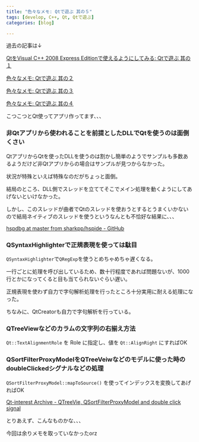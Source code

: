 ```yaml
---
title: "色々なメモ: Qtで遊ぶ 其の５"
tags: [develop, C++, Qt, Qtで遊ぶ]
categories: [blog]

---
```


過去の記事は↓

[QtをVisual C++ 2008 Express Editionで使えるようにしてみる: Qtで遊ぶ 其の１][1]

[色々なメモ: Qtで遊ぶ 其の２][2]

[色々なメモ: Qtで遊ぶ 其の３][3]

[色々なメモ: Qtで遊ぶ 其の４][4]

こつこつとQt使ってアプリ作ってます、、、

### 非Qtアプリから使われることを前提としたDLLでQtを使うのは面倒くさい

QtアプリからQtを使ったDLLを使うのは割かし簡単のようでサンプルも多数あるようだけど非Qtアプリからの場合はサンプルが見つからなかった。

状況が特殊といえば特殊なのだがちょっと面倒。

結局のところ、DLL側でスレッドを立ててそこでメイン処理を動くようにしてあげないといけなかった。

しかし、このスレッドが曲者でQtのスレッドを使おうとするとうまくいかないので結局ネイティブのスレッドを使うというなんとも不恰好な結果に、、、

[hspdbg at master from sharkpp/hspide - GitHub][5]

### QSyntaxHighlighterで正規表現を使っては駄目

`QSyntaxHighlighter`で`QRegExp`を使うとめちゃめちゃ遅くなる。

一行ごとに処理を呼び出しているため、数十行程度であれば問題ないが、1000行とかになってくると目も当てられないぐらい遅い。

正規表現を使わず自力で字句解析処理を行ったところ十分実用に耐える処理になった。

ちなみに、QtCreatorも自力で字句解析を行っている。

### QTreeViewなどのカラムの文字列の右揃え方法

`Qt::TextAlignmentRole` を Role に指定し、値を `Qt::AlignRight` にすればOK

### QSortFilterProxyModelをQTreeVeiwなどのモデルに使った時のdoubleClickedシグナルなどの処理

`QSortFilterProxyModel::mapToSource()` を使ってインデックスを変換してあげればOK

[Qt-interest Archive - QTreeVie, QSortFilterProxyModel and double click signal][6]




  


とりあえず、こんなものかな、、、

今回は余りメモを取っていなかったorz

 [1]: /blog/2009/10/04/play-with-qt-part-1.html
 [2]: /blog/2009/10/04/play-with-qt-part-2.html.html
 [3]: /blog/2011/07/31/play-with-qt-part-3.html.html
 [4]: /blog/2011/10/02/play-with-qt-part-4.html.html
 [5]: https://github.com/sharkpp/hspide/tree/master/hspdbg
 [6]: http://lists.trolltech.com/qt-interest/2006-09/thread00423-0.html